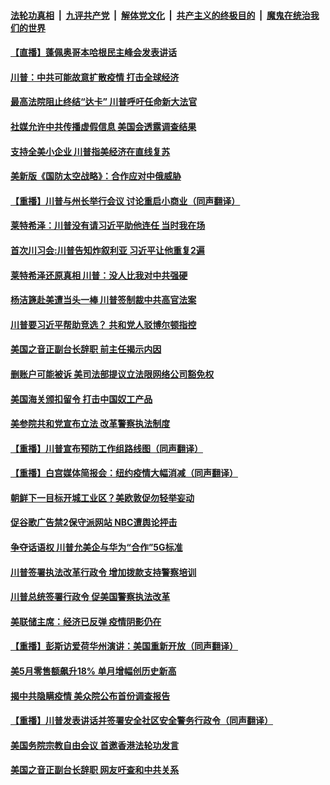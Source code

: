 ####  [法轮功真相](../../../../basic/blob/master/README.md?t=06200031) &nbsp;|&nbsp; [九评共产党](../../../../9ping.md/blob/master/README.md?t=06200031) &nbsp;|&nbsp; [解体党文化](../../../../jtdwh.md/blob/master/README.md?t=06200031)  &nbsp;|&nbsp; [共产主义的终极目的](../../../../gczydzjmd.md/blob/master/README.md?t=06200031) &nbsp;|&nbsp; [魔鬼在统治我们的世界](../../../../mgztzwmdsj.md/blob/master/README.md?t=06200031) 

#### [【直播】蓬佩奥哥本哈根民主峰会发表讲话](../pages/prog203/a102874946.md?t=06200031) 

#### [川普：中共可能故意扩散疫情 打击全球经济](../pages/prog203/a102874580.md?t=06200031) 

#### [最高法院阻止终结“达卡” 川普呼吁任命新大法官](../pages/prog203/a102874551.md?t=06200031) 

#### [社媒允许中共传播虚假信息 美国会透露调查结果](../pages/prog203/a102874392.md?t=06200031) 

#### [支持全美小企业 川普指美经济在直线复苏](../pages/prog203/a102874435.md?t=06200031) 

#### [美新版《国防太空战略》：合作应对中俄威胁](../pages/prog203/a102874413.md?t=06200031) 

#### [【重播】川普与州长举行会议 讨论重启小商业（同声翻译）](../pages/prog203/a102874326.md?t=06200031) 

#### [莱特希泽：川普没有请习近平助他连任 当时我在场](../pages/prog203/a102874234.md?t=06200031) 

#### [首次川习会:川普告知炸叙利亚 习近平让他重复2遍](../pages/prog203/a102874314.md?t=06200031) 

#### [莱特希泽还原真相 川普：没人比我对中共强硬](../pages/prog203/a102874251.md?t=06200031) 

#### [杨洁篪赴美遭当头一棒 川普签制裁中共高官法案](../pages/prog203/a102873739.md?t=06200031) 

#### [川普要习近平帮助竞选？ 共和党人驳博尔顿指控](../pages/prog203/a102873716.md?t=06200031) 

#### [美国之音正副台长辞职  前主任揭示内因](../pages/prog203/a102873635.md?t=06200031) 

#### [删账户可能被诉 美司法部提议立法限网络公司豁免权](../pages/prog203/a102873564.md?t=06200031) 

#### [美国海关颁扣留令 打击中国奴工产品](../pages/prog203/a102873494.md?t=06200031) 

#### [美参院共和党宣布立法 改革警察执法制度](../pages/prog203/a102873464.md?t=06200031) 

#### [【重播】川普宣布预防工作组路线图（同声翻译）](../pages/prog203/a102873456.md?t=06200031) 

#### [【重播】白宫媒体简报会：纽约疫情大幅消减（同声翻译）](../pages/prog203/a102873445.md?t=06200031) 

#### [朝鲜下一目标开城工业区？美欧敦促勿轻举妄动](../pages/prog203/a102872916.md?t=06200031) 

#### [促谷歌广告禁2保守派网站 NBC遭舆论抨击](../pages/prog203/a102872879.md?t=06200031) 

#### [争夺话语权 川普允美企与华为“合作”5G标准](../pages/prog203/a102872672.md?t=06200031) 

#### [川普签署执法改革行政令 增加拨款支持警察培训](../pages/prog203/a102872752.md?t=06200031) 

#### [川普总统签署行政令 促美国警察执法改革](../pages/prog203/a102872768.md?t=06200031) 

#### [美联储主席：经济已反弹 疫情阴影仍在](../pages/prog203/a102872736.md?t=06200031) 

#### [【重播】彭斯访爱荷华州演讲：美国重新开放（同声翻译）](../pages/prog203/a102872629.md?t=06200031) 

#### [美5月零售额飙升18% 单月增幅创历史新高](../pages/prog203/a102872617.md?t=06200031) 

#### [揭中共隐瞒疫情 美众院公布首份调查报告](../pages/prog203/a102872567.md?t=06200031) 

#### [【重播】川普发表讲话并签署安全社区安全警务行政令（同声翻译）](../pages/prog203/a102871681.md?t=06200031) 

#### [美国务院宗教自由会议 首邀香港法轮功发言](../pages/prog203/a102872317.md?t=06200031) 

#### [美国之音正副台长辞职 网友吁查和中共关系](../pages/prog203/a102872217.md?t=06200031) 

